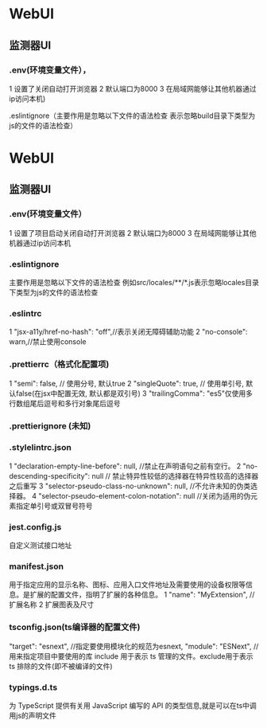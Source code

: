 # WebUI

## 监测器UI


### .env(环境变量文件），
1 设置了关闭自动打开浏览器 
2 默认端口为8000 
3 在局域网能够让其他机器通过ip访问本机)

.eslintignore（主要作用是忽略以下文件的语法检查
表示忽略build目录下类型为js的文件的语法检查）






# WebUI

## 监测器UI

### .env(环境变量文件）

1 设置了项目启动关闭自动打开浏览器 
2 默认端口为8000 
3 在局域网能够让其他机器通过ip访问本机


### .eslintignore

主要作用是忽略以下文件的语法检查
例如src/locales/**/*.js表示忽略locales目录下类型为js的文件的语法检查


### .eslintrc

1 "jsx-a11y/href-no-hash": "off",//表示关闭无障碍辅助功能
2 "no-console": warn,//禁止使用console


### .prettierrc（格式化配置项)

1 "semi": false,    // 使用分号, 默认true
2 "singleQuote": true,   // 使用单引号, 默认false(在jsx中配置无效, 默认都是双引号)
3 "trailingComma": "es5"仅使用多行数组尾后逗号和多行对象尾后逗号


### .prettierignore (未知)



### .stylelintrc.json

1 "declaration-empty-line-before": null, //禁止在声明语句之前有空行。
2 "no-descending-specificity": null // 禁止特异性较低的选择器在特异性较高的选择器之后重写
3 "selector-pseudo-class-no-unknown": null, //不允许未知的伪类选择器。
4 "selector-pseudo-element-colon-notation": null //关闭为适用的伪元素指定单引号或双冒号符号


### jest.config.js

自定义测试接口地址


### manifest.json

用于指定应用的显示名称、图标、应用入口文件地址及需要使用的设备权限等信息。是扩展的配置文件，指明了扩展的各种信息。
1 "name": "MyExtension", // 扩展名称
2 扩展图表及尺寸


### tsconfig.json(ts编译器的配置文件)
"target": "esnext", //指定要使用模块化的规范为esnext,
"module": "ESNext", // 用来指定项目中要使用的库
include 用于表示 ts 管理的文件。exclude用于表示 ts 排除的文件(即不被编译的文件)


### typings.d.ts
为 TypeScript 提供有关用 JavaScript 编写的 API 的类型信息,就是可以在ts中调用js的声明文件
